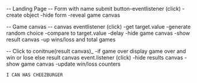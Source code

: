 -- Landing Page --
Form with name
    submit button-eventlistener (click)
    -create object
    -hide form
    -reveal game canvas

-- Game canvas --
canvas eventlistener (click)
    -get target.value
    -generate random choice
    -compare to target.value
    -delay
    -hide game canvas
    -show result canvas
    -up wins/loss and total games

-- Click to conitnue(result canvas)_
-if game over 
        display game over and win or lose
    else
result canvas event.listener (click)
    -hide results canvas
    -show game canvas
    -update win/loss counters

    

























    I CAN HAS CHEEZBURGER
    